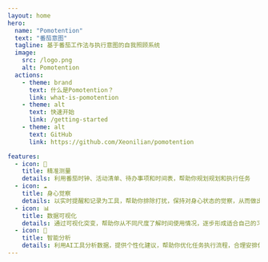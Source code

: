 ```yaml
---
layout: home
hero:
  name: "Pomotention"
  text: "番茄意图"
  tagline: 基于番茄工作法与执行意图的自我照顾系统
  image:
    src: /logo.png
    alt: Pomotention
  actions:
    - theme: brand
      text: 什么是Pomotention？
      link: what-is-pomotention
    - theme: alt
      text: 快速开始
      link: /getting-started
    - theme: alt
      text: GitHub
      link: https://github.com/Xeonilian/pomotention

features:
  - icon: 🍅
    title: 精准测量
    details: 利用番茄时钟、活动清单、待办事项和时间表，帮助你规划规划和执行任务
  - icon: ☁️
    title: 身心觉察
    details: 以实时提醒和记录为工具，帮助你排除打扰，保持对身心状态的觉察，从而做出更适合当下的选择
  - icon: 📊
    title: 数据可视化
    details: 通过可视化突变，帮助你从不同尺度了解时间使用情况，逐步形成适合自己的习惯【开发中】
  - icon: 🤖
    title: 智能分析
    details: 利用AI工具分析数据，提供个性化建议，帮助你优化任务执行流程，合理安排休息与工作时间【开发中】
---
```


